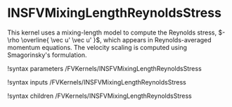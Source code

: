 # INSFVMixingLengthReynoldsStress

This kernel uses a mixing-length model to compute the Reynolds stress,
$-\rho \overline{ \vec u' \vec u' }$, which appears in Reynolds-averaged
momentum equations. The velocity scaling is computed using Smagorinsky's
formulation.

!syntax parameters /FVKernels/INSFVMixingLengthReynoldsStress

!syntax inputs /FVKernels/INSFVMixingLengthReynoldsStress

!syntax children /FVKernels/INSFVMixingLengthReynoldsStress
